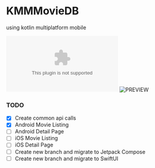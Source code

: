 # KMMMovieDB
using kotlin multiplatform mobile

![APK](https://github.com/jamesdeperio/KMMMovieDB/blob/master/androidApp-debug.apk)
![PREVIEW](https://github.com/jamesdeperio/KMMMovieDB/blob/master/kmmmoviedb.gif)
### TODO

- [x] Create common api calls
- [x] Android Movie Listing
- [ ] Android Detail Page
- [ ] iOS Movie Listing
- [ ] iOS Detail Page
- [ ] Create new branch and migrate to Jetpack Compose
- [ ] Create new branch and migrate to SwiftUI
